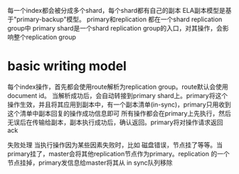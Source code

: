 每一个index都会被分成多个shard，每个shard都有自己的副本
ELA副本模型是基于"primary-backup"模型。
primary和replication 都在一个shard replication group中
primary shard是一个shard replication group的入口，对其操作，会影响整个replication group

# basic writing model
每个index操作，首先都会使用route解析为replication group。route默认会使用document id。
当解析成功后，会自动转接到primary shard上。primary将这个操作生效，并且将其应用到副本中，有一个副本清单(in-sync)，primary只用收到这个清单中副本回复的操作成功信息即可
所有操作都会在primary上先执行，然后无误后在传输给副本，副本执行成功后，确认返回。primary将对操作请求返回ack


失败处理
当执行操作因为某些因素失败时，比如 磁盘错误，节点挂了等等。当primary挂了，master会将其他replication节点作为primary。replication 的一个节点挂掉，primary发信息给master将其从 in sync队列移除
